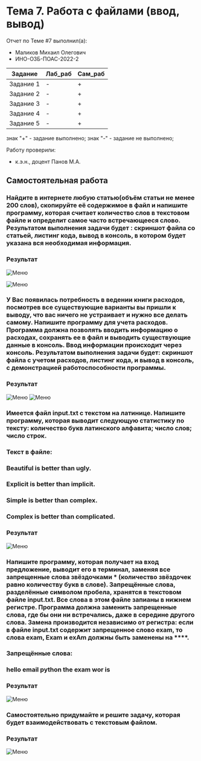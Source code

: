 # Тема 7. Работа с файлами (ввод, вывод)
Отчет по Теме #7 выполнил(а):
- Маликов Михаил Олегович
- ИНО-ОЗБ-ПОАС-2022-2

| Задание | Лаб_раб | Сам_раб |
| ------ | ------ | ------ |
| Задание 1 | - | + |
| Задание 2 | - | + |
| Задание 3 | - | + |
| Задание 4 | - | + |
| Задание 5 | - | + |

знак "+" - задание выполнено; знак "-" - задание не выполнено;

Работу проверили:
- к.э.н., доцент Панов М.А.

## Самостоятельная работа
### Найдите в интернете любую статью(объём статьи не менее 200 слов), скопируйте её содержимое в файл и напишите программу, которая считает количество слов в текстовом файле и определит самое часто встречающееся слово. Результатом выполнения задачи будет : скриншот файла со статьей, листинг кода, вывод в консоль, в котором будет указана вся необходимая информация.
### Результат
![Меню](https://github.com/malikovmik/software/blob/Tema_7/lab_7/pic/screenshot200strings.png)

![Меню](https://github.com/malikovmik/software/blob/Tema_7/lab_7/pic/lab_7_1.png)

### У Вас появилась потребность в ведении книги расходов, посмотрев все существующие варианты вы пришли к выводу, что вас ничего не устраивает и нужно все делать самому. Напишите программу для учета расходов. Программа должна позволять вводить информацию о расходах, сохранять ее в файл и выводить существующие данные в консоль. Ввод информации происходит через консоль. Результатом выполнения задачи будет: скриншот файла с учетом расходов, листинг кода, и вывод в консоль, с демонстрацией работоспособности программы.
### Результат
![Меню](https://github.com/malikovmik/software/blob/Tema_7/lab_7/pic/screen_rashod.png)
![Меню](https://github.com/malikovmik/software/blob/Tema_7/lab_7/pic/lab_7_2.png)

### Имеется файл input.txt с текстом на латинице. Напишите программу, которая выводит следующую статистику по тексту: количество букв латинского алфавита; число слов; число строк.
### Текст в файле:
### Beautiful is better than ugly.
### Explicit is better than implicit.
### Simple is better than complex.
### Complex is better than complicated.
### Результат
![Меню](https://github.com/malikovmik/software/blob/Tema_7/lab_7/pic/lab_7_3.png)

### Напишите программу, которая получает на вход предложение, выводит его в терминал, заменяя все запрещенные слова звёздочками * (количество звёздочек равно количеству букв в слове). Запрещённые слова, разделённые символом пробела, хранятся в текстовом файле input.txt. Все слова в этом файле запианы в нижнем регистре. Программа должна заменить запрещенные слова, где бы они ни встречались, даже в середине другого слова. Замена производится независимо от регистра: если в файле input.txt содержит запрещенное слово exam, то слова exam, Exam и exAm должны быть заменены на ****.
### Запрещённые слова:
### hello email python the exam wor is
### Результат
![Меню](https://github.com/malikovmik/software/blob/Tema_7/lab_7/pic/lab_7_4.png)

### Самостоятельно придумайте и решите задачу, которая будет взаимодействовать с текстовым файлом.
### Результат
![Меню](https://github.com/malikovmik/software/blob/Tema_7/lab_7/pic/lab_7_5.png)
